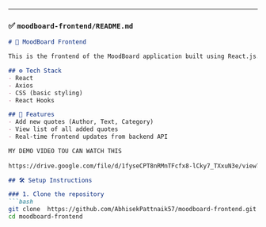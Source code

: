 
---

### ✅ `moodboard-frontend/README.md`

```md
# 🎨 MoodBoard Frontend

This is the frontend of the MoodBoard application built using React.js. It allows users to add and view inspirational quotes categorized by theme and author.

## ⚙️ Tech Stack
- React
- Axios
- CSS (basic styling)
- React Hooks

## 🚀 Features
- Add new quotes (Author, Text, Category)
- View list of all added quotes
- Real-time frontend updates from backend API

MY DEMO VIDEO TOU CAN WATCH THIS 
 
https://drive.google.com/file/d/1fyseCPT8nRMnTFcfx8-lCky7_TXxuN3e/view?usp=drive_link

## 🛠️ Setup Instructions

### 1. Clone the repository
```bash
git clone  https://github.com/AbhisekPattnaik57/moodboard-frontend.git
cd moodboard-frontend
